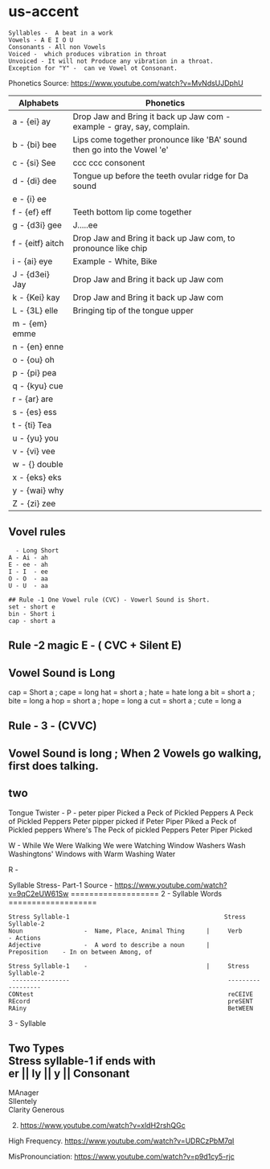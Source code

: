 # us-accent
```
Syllables -  A beat in a work
Vowels - A E I O U
Consonants - All non Vowels
Voiced -  which produces vibration in throat
Unvoiced - It will not Produce any vibration in a throat.
Exception for "Y" -  can ve Vowel ot Consonant.
```


Phonetics
Source:  https://www.youtube.com/watch?v=MvNdsUJDphU

| Alphabets                     | Phonetics                          |
| ------------------------------- | --------------------------------------------- |
|  a - {ei} ay  | Drop Jaw and Bring it back up Jaw com - example - gray, say, complain. |
|  b - {bi} bee |  Lips come together pronounce like 'BA' sound then go into the Vowel 'e' |
|  c - {si} See | ccc  ccc consonent |
|  d - {di} dee | Tongue up before the teeth ovular ridge for Da sound |
|  e - {i}  ee  |  |
|  f - {ef}  eff | Teeth bottom lip come together | 
|  g - {d3i} gee | J.....ee |
|  f - {eitf} aitch | Drop Jaw and Bring it back up Jaw com, to pronounce like chip |
|  i - {ai} eye | Example - White, Bike|
|  J - {d3ei} Jay | Drop Jaw and Bring it back up Jaw com  |
|  k - {Kei} kay  | Drop Jaw and Bring it back up Jaw com  |
|  L - {3L} elle  | Bringing tip of the tongue upper |
|  m - {em} emme  | |
|  n - {en} enne  | |
|  o - {ou} oh    | |
|  p - {pi} pea   | |
|  q - {kyu} cue  | |
|  r - {ar}  are  | |
|  s - {es}  ess  | |
|  t - {ti}  Tea  | |
|  u - {yu}  you  | |
|  v - {vi}  vee  | |
|  w - {}  double | |
|  x - {eks} eks  | |
|  y - {wai} why  | |
|  Z - {zi} zee  | |

## Vovel rules
```
  - Long Short
A - Ai - ah 
E - ee - ah 
I - I  - ee
O - O  - aa
U - U  - aa

## Rule -1 One Vowel rule (CVC) - Vowerl Sound is Short.
set - short e
bin - Short i
cap - short a
```
## Rule -2 magic E - ( CVC + Silent E)
## Vowel Sound is Long
cap = Short a ; cape = long
hat = short a ; hate = hate long a
bit = short a ; bite = long a 
hop = short a ; hope = long a
cut = short a ; cute = long a 

## Rule - 3 - (CVVC)
## Vowel Sound is long ; When 2 Vowels go walking, first does talking.
## two 





Tongue Twister - 
P - peter piper Picked a Peck of Pickled Peppers
    A Peck of Pickled Peppers Peter pipper picked
    if Peter Piper Piked a Peck of Pickled peppers
    Where's The Peck of pickled Peppers Peter Piper Picked
    
W - While We Were Walking
    We were Watching Window
    Washers Wash Washingtons' 
    Windows with Warm 
    Washing Water
    
R - 

Syllable Stress- Part-1
    Source - https://www.youtube.com/watch?v=9qC2eUW61Sw
    ===================
2 - Syllable Words
    ===================
    
    Stress Syllable-1                                           Stress Syllable-2
    Noun                 -  Name, Place, Animal Thing      |     Verb           - Actions
    Adjective            -  A word to describe a noun      |     Preposition    - In on between Among, of    
    
    Stress Syllable-1    -                                 |     Stress Syllable-2 
     ----------------                                            ------------------
    CONtest                                                      reCEIVE
    REcord                                                       preSENT
    RAiny                                                        BetWEEN
 
3 - Syllable

Two Types                               
Stress syllable-1 if ends with            
er || ly || y || Consonant                  
--------                                     
MAnager                                   
SIlentely                                 
Clarity
Generous





2. https://www.youtube.com/watch?v=xldH2rshQGc

High Frequency.
https://www.youtube.com/watch?v=UDRCzPbM7qI

MisPronounciation:
https://www.youtube.com/watch?v=p9d1cy5-rjc
